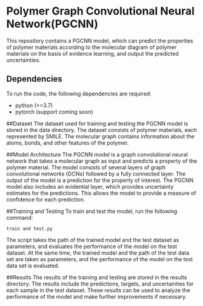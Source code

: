 # Polymer Graph Convolutional Neural Network(PGCNN)
This repository contains a PGCNN model, which can predict the properties of polymer materials according to the molecular diagram of polymer materials on the basis of evidence learning, and output the predicted uncertainties.

## Dependencies
To run the code, the following dependencies are required:
- python (>=3.7)
- pytorch (support coming soon)

##Dataset
The dataset used for training and testing the PGCNN model is stored in the data directory. The dataset consists of polymer materials, each represented by SMILE. The molecular graph contains information about the atoms, bonds, and other features of the polymer.

##Model Architecture
The PGCNN model is a graph convolutional neural network that takes a molecular graph as input and predicts a property of the polymer material. The model consists of several layers of graph convolutional networks (GCNs) followed by a fully connected layer. The output of the model is a prediction for the property of interest.
The PGCNN model also includes an evidential layer, which provides uncertainty estimates for the predictions. This allows the model to provide a measure of confidence for each prediction.

##Training and Testing
To train and test the model, run the following command:
```
train and test.py
```
 The script takes the path of the trained model and the test dataset as parameters, and evaluates the performance of the model on the test dataset. At the same time, the trained model and the path of the test data set are taken as parameters, and the performance of the model on the test data set is evaluated.

##Results
The results of the training and testing are stored in the results directory. The results include the predictions, targets, and uncertainties for each sample in the test dataset. These results can be used to analyze the performance of the model and make further improvements if necessary.

